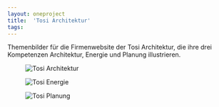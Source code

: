 ```yaml
---
layout: oneproject
title:  'Tosi Architektur'
tags:   
---
```


Themenbilder für die Firmenwebsite der Tosi Architektur, die ihre drei Kompetenzen Architektur, Energie und Planung illustrieren.

<aside>

<figure>
  <img src="/assets{{ page.url }}Tosi-Archi.jpg"
    srcset="/assets{{ page.url }}Tosi-Archi_2x.jpg 2x"
    alt="Tosi Architektur">
  <figcaption></figcaption>
</figure>

<figure>
  <img src="/assets{{ page.url }}Tosi-Energie.jpg"
    srcset="/assets{{ page.url }}Tosi-Energie_2x.jpg 2x"
    alt="Tosi Energie">
  <figcaption></figcaption>
</figure>

<figure>
  <img src="/assets{{ page.url }}Tosi-Planung.jpg"
    srcset="/assets{{ page.url }}Tosi-Planung_2x.jpg 2x"
    alt="Tosi Planung">
  <figcaption></figcaption>
</figure>

</aside>
